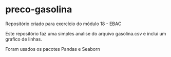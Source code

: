 # preco-gasolina
Repositório criado para exercício do módulo 18 - EBAC 

Este repositório faz uma simples analise do arquivo gasolina.csv e inclui um grafico de linhas.

Foram usados os pacotes Pandas e Seaborn
